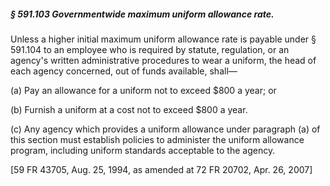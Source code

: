 ##### § 591.103 Governmentwide maximum uniform allowance rate. #####

Unless a higher initial maximum uniform allowance rate is payable under § 591.104 to an employee who is required by statute, regulation, or an agency's written administrative procedures to wear a uniform, the head of each agency concerned, out of funds available, shall—

(a) Pay an allowance for a uniform not to exceed $800 a year; or

(b) Furnish a uniform at a cost not to exceed $800 a year.

(c) Any agency which provides a uniform allowance under paragraph (a) of this section must establish policies to administer the uniform allowance program, including uniform standards acceptable to the agency.

[59 FR 43705, Aug. 25, 1994, as amended at 72 FR 20702, Apr. 26, 2007]